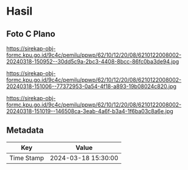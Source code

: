 # Hasil

## Foto C Plano

https://sirekap-obj-formc.kpu.go.id/9c4c/pemilu/ppwp/62/10/12/20/08/6210122008002-20240318-150952--30dd5c9a-2bc3-4408-8bcc-86fc0ba3de94.jpg

https://sirekap-obj-formc.kpu.go.id/9c4c/pemilu/ppwp/62/10/12/20/08/6210122008002-20240318-151006--77372953-0a54-4f18-a893-19b08024c820.jpg

https://sirekap-obj-formc.kpu.go.id/9c4c/pemilu/ppwp/62/10/12/20/08/6210122008002-20240318-151019--146508ca-3eab-4a6f-b3a4-1f6ba03c8a6e.jpg


## Metadata

| Key        | Value               |
| ---------- | ------------------- |
| Time Stamp | 2024-03-18 15:30:00 |



